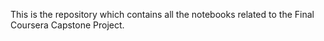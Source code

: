 This is the repository which contains all the notebooks related to the Final Coursera Capstone Project.
